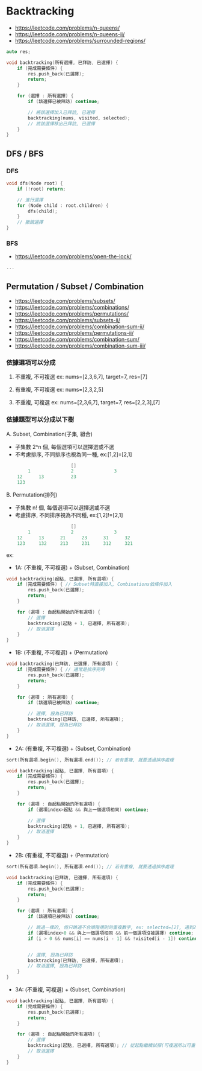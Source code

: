 # Backtracking
- https://leetcode.com/problems/n-queens/
- https://leetcode.com/problems/n-queens-ii/
- https://leetcode.com/problems/surrounded-regions/


```cpp
auto res;

void backtracking(所有選擇, 已拜訪, 已選擇) {
    if (完成需要條件) {
        res.push_back(已選擇);
        return;
    }

    for (選擇 : 所有選擇) {
        if (該選擇已被拜訪) continue; 

        // 將該選擇加入已拜訪, 已選擇
        backtracking(nums, visited, selected);
        // 將該選擇移出已拜訪, 已選擇
    }
}
```

## DFS / BFS
### DFS
```cpp
void dfs(Node root) {
    if (!root) return;

    // 進行選擇
    for (Node child : root.children) {
        dfs(child);
    }
    // 撤銷選擇
}
```

### BFS
- https://leetcode.com/problems/open-the-lock/
```cpp
...
```


## Permutation / Subset / Combination
- https://leetcode.com/problems/subsets/
- https://leetcode.com/problems/combinations/
- https://leetcode.com/problems/permutations/
- https://leetcode.com/problems/subsets-ii/
- https://leetcode.com/problems/combination-sum-ii/
- https://leetcode.com/problems/permutations-ii/
- https://leetcode.com/problems/combination-sum/
- https://leetcode.com/problems/combination-sum-iii/
### 依據選項可以分成
1. 不重複, 不可複選
ex: nums=[2,3,6,7], target=7, res=[7]

2. 有重複, 不可複選
ex: nums=[2,3,2,5]

3. 不重複, 可複選
ex: nums=[2,3,6,7], target=7, res=[2,2,3],[7]


### 依據題型可以分成以下樹
A. Subset, Combination(子集, 組合)
- 子集數 2^n 個, 每個選項可以選擇選或不選
- 不考慮排序, 不同排序也視為同一種, ex:[1,2]=[2,1]
```cpp
                        []
        1               2               3
    12      13          23
    123
```

B. Permutation(排列)
- 子集數 n! 個, 每個選項可以選擇選或不選
- 考慮排序, 不同排序視為不同種, ex:[1,2]!=[2,1]
```cpp
                        []
        1               2               3
    12      13      21      23      31      32
    123     132     213     231     312     321
```

ex:  
- 1A: (不重複, 不可複選) + (Subset, Combination)
```cpp
void backtracking(起點, 已選擇, 所有選項) {
    if (完成需要條件) { // Subset時直接加入, Combinations依條件加入
        res.push_back(已選擇);
        return;
    }

    for (選項 : 自起點開始的所有選項) {
        // 選擇
        backtracking(起點 + 1, 已選擇, 所有選項);
        // 取消選擇
    }
}
```

- 1B: (不重複, 不可複選) + (Permutation)
```cpp
void backtracking(已拜訪, 已選擇, 所有選項) {
    if (完成需要條件) { // 通常是排序完時
        res.push_back(已選擇);
        return;
    }

    for (選項 : 所有選項) {
        if (該選項已被拜訪) continue; 

        // 選擇, 設為已拜訪
        backtracking(已拜訪, 已選擇, 所有選項);
        // 取消選擇, 設為已拜訪
    }
}
```

- 2A: (有重複, 不可複選) + (Subset, Combination)
```cpp
sort(所有選項.begin(), 所有選項.end()); // 若有重複, 就要透過排序處理

void backtracking(起點, 已選擇, 所有選項) {
    if (完成需要條件) {
        res.push_back(已選擇);
        return;
    }

    for (選項 : 自起點開始的所有選項) {
        if (選項index>起點 && 與上一個選項相同) continue;

        // 選擇
        backtracking(起點 + 1, 已選擇, 所有選項);
        // 取消選擇
    }
}
```

- 2B: (有重複, 不可複選) + (Permutation)
```cpp
sort(所有選項.begin(), 所有選項.end()); // 若有重複, 就要透過排序處理

void backtracking(已拜訪, 已選擇, 所有選項) {
    if (完成需要條件) {
        res.push_back(已選擇);
        return;
    }

    for (選項 : 所有選項) {
        if (該選項已被拜訪) continue; 

        // 跳過一樣的, 但只跳過不合順階規則的重複數字, ex: selected=[2], 遇到2''就跳過, 遇到2'可以繼續
        if (選項index>0 && 與上一個選項相同 && 前一個選項沒被選擇) continue;
        if (i > 0 && nums[i] == nums[i - 1] && !visited[i - 1]) continue;


        // 選擇, 設為已拜訪
        backtracking(已拜訪, 已選擇, 所有選項);
        // 取消選擇, 設為已拜訪
    }
}
```

- 3A: (不重複, 可複選) + (Subset, Combination)
```cpp
void backtracking(起點, 已選擇, 所有選項) {
    if (完成需要條件) {
        res.push_back(已選擇);
        return;
    }

    for (選項 : 自起點開始的所有選項) {
        // 選擇
        backtracking(起點, 已選擇, 所有選項); // 從起點繼續試探(可複選所以可重複用)
        // 取消選擇
    }
}
```